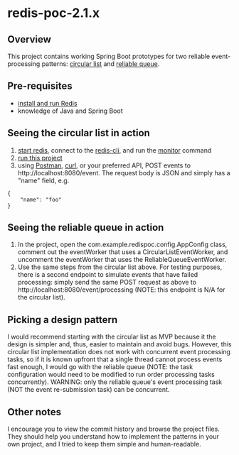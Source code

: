 # redis-poc-2.1.x

## Overview
This project contains working Spring Boot prototypes for two reliable event-processing patterns: [circular list](https://redis.io/commands/rpoplpush#pattern-circular-list) and [reliable queue](https://redis.io/commands/rpoplpush#pattern-reliable-queue).

## Pre-requisites
* [install and run Redis](https://redis.io/download)
* knowledge of Java and Spring Boot

## Seeing the circular list in action
1. [start redis](https://redis.io/topics/quickstart#starting-redis), connect to the [redis-cli](https://redis.io/topics/rediscli), and run the [monitor](https://redis.io/commands/monitor) command
1. [run this project](https://docs.spring.io/spring-boot/docs/current/reference/html/using-spring-boot.html#using-boot-running-your-application)
1. using [Postman](https://www.postman.com/), [curl](https://curl.haxx.se/), or your preferred API, POST events to http://localhost:8080/event. The request body is JSON and simply has a "name" field, e.g.
```
{
    "name": "foo"
}
```

## Seeing the reliable queue in action
1. In the project, open the com.example.redispoc.config.AppConfig class, comment out the eventWorker that uses a CircularListEventWorker, and uncomment the eventWorker that uses the ReliableQueueEventWorker.
1. Use the same steps from the circular list above. For testing purposes, there is a second endpoint to simulate events that have failed processing: simply send the same POST request as above to http://localhost:8080/event/processing (NOTE: this endpoint is N/A for the circular list).

## Picking a design pattern
I would recommend starting with the circular list as MVP because it the design is simpler and, thus, easier to maintain and avoid bugs. However, this circular list implementation does not work with concurrent event processing tasks, so if it is known upfront that a single thread cannot process events fast enough, I would go with the reliable queue (NOTE: the task configuration would need to be modified to run order processing tasks concurrently). WARNING: only the reliable queue's event processing task (NOT the event re-submission task) can be concurrent.

## Other notes
I encourage you to view the commit history and browse the project files. They should help you understand how to implement the patterns in your own project, and I tried to keep them simple and human-readable.
